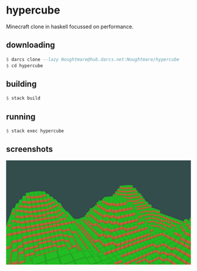 # hypercube
Minecraft clone in haskell focussed on performance.

## downloading
```haskell
$ darcs clone --lazy Noughtmare@hub.darcs.net:Noughtmare/hypercube
$ cd hypercube
```

## building
```haskell
$ stack build
```

## running
```haskell
$ stack exec hypercube
```

## screenshots

![screenshot01.png](./screenshots/screenshot01.png)
